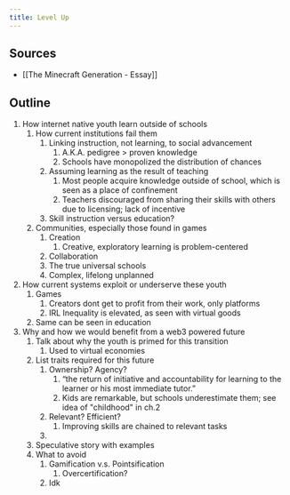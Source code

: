 ```yaml
---
title: Level Up
---
```

## Sources
+ [[The Minecraft Generation - Essay]]

## Outline
1. How internet native youth learn outside of schools
	1. How current institutions fail them
		1. Linking instruction, not learning, to social advancement
			1. A.K.A. pedigree > proven knowledge
			2. Schools have monopolized the distribution of chances
		2. Assuming learning as the result of teaching
			1. Most people acquire knowledge outside of school, which is seen as a place of confinement
			2. Teachers discouraged from sharing their skills with others due to licensing; lack of incentive
		3. Skill instruction versus education?
	2. Communities, especially those found in games
		1. Creation
			1. Creative, exploratory learning is problem-centered
		2. Collaboration
		3. The true universal schools
		4. Complex, lifelong unplanned
2. How current systems exploit or underserve these youth
	1. Games
		1. Creators dont get to profit from their work, only platforms
		2. IRL Inequality is elevated, as seen with virtual goods
	2. Same can be seen in education
3. Why and how we would benefit from a web3 powered future
	1. Talk about why the youth is primed for this transition
		1. Used to virtual economies
	2. List traits required for this future
		1. Ownership? Agency?
			1. “the return of initiative and accountability for learning to the learner or his most immediate tutor.”
			2. Kids are remarkable, but schools underestimate them; see idea of "childhood" in ch.2
		2. Relevant? Efficient?
			1. Improving skills are chained to relevant tasks
		3. 
	3. Speculative story with examples
	4. What to avoid
		1. Gamification v.s. Pointsification
			1. Overcertification?
		2. Idk 
